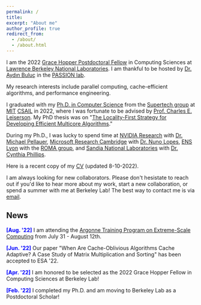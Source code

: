```yaml
---
permalink: /
title: 
excerpt: "About me"
author_profile: true
redirect_from: 
  - /about/
  - /about.html
---
```


I am the 2022 [Grace Hopper Postdoctoral Fellow](https://cs.lbl.gov/careers/computing-fellowships/hopper-fellowship/) in Computing Sciences at [Lawrence Berkeley National Laboratories](https://cs.lbl.gov/). I am thankful to be hosted by [Dr. Aydın Buluç](https://people.eecs.berkeley.edu/~aydin/) in the [PASSION lab](https://passion.lbl.gov/).

My research interests include parallel computing, cache-efficient algorithms, and performance engineering.

I graduated with my [Ph.D. in Computer Science](https://credentials.mit.edu/certificate/bce7086eacde5e259b95a31ef69cd6ad) from the [Supertech group](http://supertech.mit.edu/) at [MIT](http://web.mit.edu/) [CSAIL](https://www.csail.mit.edu/) in 2022, where I was fortunate to be advised by [Prof. Charles E. Leiserson](http://people.csail.mit.edu/cel/).
My PhD thesis was on "[The Locality-First Strategy for Developing Efficient Multicore Algorithms](https://hdl.handle.net/1721.1/143200)."

During my Ph.D., I was lucky to spend time at [NVIDIA Research](https://www.nvidia.com/en-us/research/) with [Dr. Michael Pellauer](https://research.nvidia.com/person/michael-pellauer), [Microsoft Research Cambridge](https://www.microsoft.com/en-us/research/lab/microsoft-research-cambridge/) with [Dr. Nuno Lopes](https://web.ist.utl.pt/nuno.lopes/), [ENS Lyon](http://www.ens-lyon.fr/) with the [ROMA group](http://www.ens-lyon.fr/LIP/ROMA/), and [Sandia National Laboratories](https://www.sandia.gov/) with [Dr. Cynthia Phillips](https://cfwebprod.sandia.gov/cfdocs/CompResearch/templates/insert/profile.cfm?caphill).

Here is a recent copy of my [CV](https://itshelenxu.github.io/files/CV.pdf) (updated 8-10-2022).

I am always looking for new collaborators. Please don't hesistate to reach out if you'd like to hear more about my work, start a new collaboration, or spend a summer with me at Berkeley Lab! The best way to contact me is via <a href = "mailto: hjxu@lbl.gov">email</a>.

## News

<span style="color:blue">**[Aug. '22]**</span> I am attending the [Argonne Training Program on Extreme-Scale Computing](https://extremecomputingtraining.anl.gov/) from July 31 - August 12th.

<span style="color:blue">**[Jun. '22]**</span> Our paper "When Are Cache-Oblivious Algorithms Cache Adaptive? A Case Study of Matrix Multiplication and Sorting" has been accepted to ESA '22.

<span style="color:blue">**[Apr. '22]**</span> I am honored to be selected as the 2022 Grace Hopper Fellow in Computing Sciences at Berkeley Lab!

<span style="color:blue">**[Feb. '22]**</span> I completed my Ph.D. and am moving to Berkeley Lab as a Postdoctoral Scholar!
